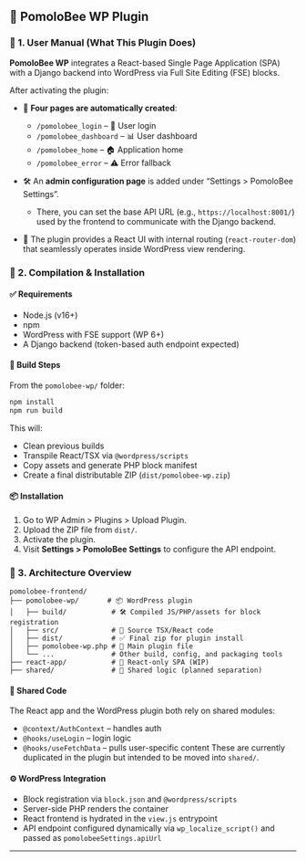 
## 📘 PomoloBee WP Plugin

### 🔸 1. User Manual (What This Plugin Does)

**PomoloBee WP** integrates a React-based Single Page Application (SPA) with a Django backend into WordPress via Full Site Editing (FSE) blocks.

After activating the plugin:

* 📄 **Four pages are automatically created**:

  * `/pomolobee_login` – 🔐 User login
  * `/pomolobee_dashboard` – 📊 User dashboard
  * `/pomolobee_home` – 🏠 Application home
  * `/pomolobee_error` – ⚠️ Error fallback
* 🛠️ An **admin configuration page** is added under “Settings > PomoloBee Settings”.

  * There, you can set the base API URL (e.g., `https://localhost:8001/`) used by the frontend to communicate with the Django backend.
* 🧠 The plugin provides a React UI with internal routing (`react-router-dom`) that seamlessly operates inside WordPress view rendering.

### 🔸 2. Compilation & Installation

#### ✅ Requirements

* Node.js (v16+)
* npm
* WordPress with FSE support (WP 6+)
* A Django backend (token-based auth endpoint expected)

#### 🔧 Build Steps

From the `pomolobee-wp/` folder:

```bash
npm install
npm run build
```

This will:

* Clean previous builds
* Transpile React/TSX via `@wordpress/scripts`
* Copy assets and generate PHP block manifest
* Create a final distributable ZIP (`dist/pomolobee-wp.zip`)

#### 📦 Installation

1. Go to WP Admin > Plugins > Upload Plugin.
2. Upload the ZIP file from `dist/`.
3. Activate the plugin.
4. Visit **Settings > PomoloBee Settings** to configure the API endpoint.

### 🔸 3. Architecture Overview

```
pomolobee-frontend/
├── pomolobee-wp/       # 📦 WordPress plugin
│   ├── build/           # 🛠️ Compiled JS/PHP/assets for block registration
│   ├── src/             # 🔧 Source TSX/React code
│   ├── dist/            # ✅ Final zip for plugin install
│   ├── pomolobee-wp.php # 📜 Main plugin file
│   └── ...              # Other build, config, and packaging tools
├── react-app/           # 🧪 React-only SPA (WIP)
├── shared/              # 🔁 Shared logic (planned separation)
```

#### 🔁 Shared Code

The React app and the WordPress plugin both rely on shared modules:

* `@context/AuthContext` – handles auth
* `@hooks/useLogin` – login logic
* `@hooks/useFetchData` – pulls user-specific content
  These are currently duplicated in the plugin but intended to be moved into `shared/`.

#### ⚙️ WordPress Integration

* Block registration via `block.json` and `@wordpress/scripts`
* Server-side PHP renders the container
* React frontend is hydrated in the `view.js` entrypoint
* API endpoint configured dynamically via `wp_localize_script()` and passed as `pomolobeeSettings.apiUrl`

---
  